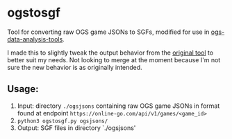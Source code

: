 # ogstosgf
Tool for converting raw OGS game JSONs to SGFs, modified for use in [ogs-data-analysis-tools](https://github.com/gyu-eun-lee/ogs-data-analysis-tools).

I made this to slightly tweak the output behavior from the [original tool](https://github.com/lightvector/ogstosgf) to better suit my needs.
Not looking to merge at the moment because I'm not sure the new behavior is as originally intended.

## Usage:
1. Input: directory `./ogsjsons` containing raw OGS game JSONs in format found at endpoint `https://online-go.com/api/v1/games/<game_id>`
2. `python3 ogstosgf.py ogsjsons/`
3. Output: SGF files in directory `./ogsjsons'
